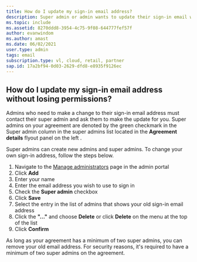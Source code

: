 ```yaml
---
title: How do I update my sign-in email address?
description: Super admin or admin wants to update their sign-in email without losing permissions
ms.topic: include
ms.assetid: 8270ddd8-3954-4c75-9f08-644777fef57f
author: evanwindom
ms.author: amast
ms.date: 06/02/2021
user.type: admin
tags: email
subscription.type: vl, cloud, retail, partner
sap.id: 17a2bf94-0d03-2629-dfd8-e8935f9126ec
---
```


## How do I update my sign-in email address without losing permissions? 
Admins who need to make a change to their sign-in email address must contact their super admin and ask them to make the update for you. Super admins on your agreement are denoted by the green checkmark in the Super admin column in the super admins list located in the **Agreement details** flyout panel on the left .   

Super admins can create new admins and super admins. To change your own sign-in address, follow the steps below.

1. Navigate to the [Manage administrators](https://manage.visualstudio.com/administrators) page in the admin portal 
2. Click **Add**
3. Enter your name 
4. Enter the email address you wish to use to sign in
5. Check the **Super admin** checkbox
0. Click **Save**
0. Select the entry in the list of admins that shows your old sign-in email address
0. Click the **"..."** and choose **Delete** or click **Delete** on the menu at the top of the list
0. Click **Confirm**

As long as your agreement has a minimum of two super admins, you can remove your old email address. For security reasons, it's required to have a minimum of two super admins on the agreement. 